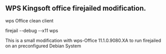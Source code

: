 ## WPS Kingsoft office firejailed modification.


wps Office clean client 

firejail --debug --x11 wps

This is a small modification with wps-Office 11.1.0.9080.XA to run firejailed on an preconfigured Debian System
